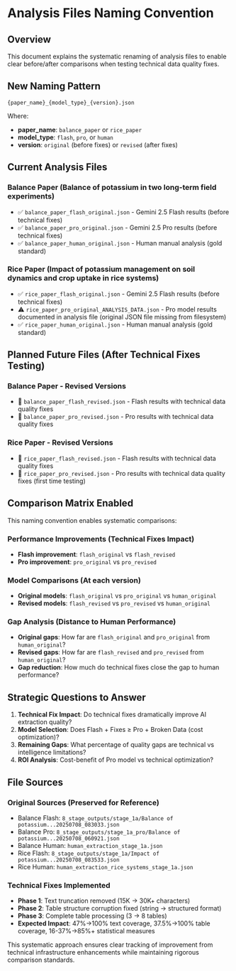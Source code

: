 # Analysis Files Naming Convention

## Overview
This document explains the systematic renaming of analysis files to enable clear before/after comparisons when testing technical data quality fixes.

## New Naming Pattern
```
{paper_name}_{model_type}_{version}.json
```

Where:
- **paper_name**: `balance_paper` or `rice_paper`
- **model_type**: `flash`, `pro`, or `human`
- **version**: `original` (before fixes) or `revised` (after fixes)

## Current Analysis Files

### Balance Paper (Balance of potassium in two long-term field experiments)
- ✅ `balance_paper_flash_original.json` - Gemini 2.5 Flash results (before technical fixes)
- ✅ `balance_paper_pro_original.json` - Gemini 2.5 Pro results (before technical fixes)  
- ✅ `balance_paper_human_original.json` - Human manual analysis (gold standard)

### Rice Paper (Impact of potassium management on soil dynamics and crop uptake in rice systems)
- ✅ `rice_paper_flash_original.json` - Gemini 2.5 Flash results (before technical fixes)
- ⚠️ `rice_paper_pro_original_ANALYSIS_DATA.json` - Pro model results documented in analysis file (original JSON file missing from filesystem)
- ✅ `rice_paper_human_original.json` - Human manual analysis (gold standard)

## Planned Future Files (After Technical Fixes Testing)

### Balance Paper - Revised Versions
- 🔄 `balance_paper_flash_revised.json` - Flash results with technical data quality fixes
- 🔄 `balance_paper_pro_revised.json` - Pro results with technical data quality fixes

### Rice Paper - Revised Versions  
- 🔄 `rice_paper_flash_revised.json` - Flash results with technical data quality fixes
- 🔄 `rice_paper_pro_revised.json` - Pro results with technical data quality fixes (first time testing)

## Comparison Matrix Enabled

This naming convention enables systematic comparisons:

### Performance Improvements (Technical Fixes Impact)
- **Flash improvement**: `flash_original` vs `flash_revised`
- **Pro improvement**: `pro_original` vs `pro_revised`

### Model Comparisons (At each version)
- **Original models**: `flash_original` vs `pro_original` vs `human_original`
- **Revised models**: `flash_revised` vs `pro_revised` vs `human_original`

### Gap Analysis (Distance to Human Performance)
- **Original gaps**: How far are `flash_original` and `pro_original` from `human_original`?
- **Revised gaps**: How far are `flash_revised` and `pro_revised` from `human_original`?
- **Gap reduction**: How much do technical fixes close the gap to human performance?

## Strategic Questions to Answer

1. **Technical Fix Impact**: Do technical fixes dramatically improve AI extraction quality?
2. **Model Selection**: Does Flash + Fixes ≥ Pro + Broken Data (cost optimization)?
3. **Remaining Gaps**: What percentage of quality gaps are technical vs intelligence limitations?
4. **ROI Analysis**: Cost-benefit of Pro model vs technical optimization?

## File Sources

### Original Sources (Preserved for Reference)
- Balance Flash: `8_stage_outputs/stage_1a/Balance of potassium...20250708_083033.json`
- Balance Pro: `8_stage_outputs/stage_1a_pro/Balance of potassium...20250708_060921.json`
- Balance Human: `human_extraction_stage_1a.json`
- Rice Flash: `8_stage_outputs/stage_1a/Impact of potassium...20250708_083533.json`
- Rice Human: `human_extraction_rice_systems_stage_1a.json`

### Technical Fixes Implemented
- **Phase 1**: Text truncation removed (15K → 30K+ characters)
- **Phase 2**: Table structure corruption fixed (string → structured format)
- **Phase 3**: Complete table processing (3 → 8 tables)
- **Expected Impact**: 47%→100% text coverage, 37.5%→100% table coverage, 16-37%→85%+ statistical measures

This systematic approach ensures clear tracking of improvement from technical infrastructure enhancements while maintaining rigorous comparison standards.